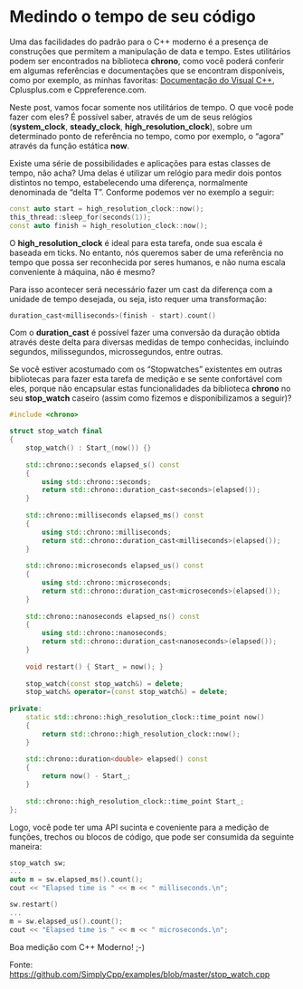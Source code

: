 # Medindo o tempo de seu código

Uma das facilidades do padrão para o C++ moderno é a presença de construções que permitem a manipulação de data e tempo. Estes utilitários podem ser encontrados na biblioteca **chrono**, como você poderá conferir em algumas referências e documentações que se encontram disponíveis, como por exemplo, as minhas favoritas: [Documentação do Visual C++](https://docs.microsoft.com/en-us/cpp/standard-library/chrono?redirectedfrom=MSDN&view=vs-2019), Cplusplus.com e Cppreference.com.

Neste post, vamos focar somente nos utilitários de tempo. O que você pode fazer com eles? É possível saber, através de um de seus relógios (**system_clock**, **steady_clock**, **high_resolution_clock**), sobre um determinado ponto de referência no tempo, como por exemplo, o “agora” através da função estática **now**.

Existe uma série de possibilidades e aplicações para estas classes de tempo, não acha? Uma delas é utilizar um relógio para medir dois pontos distintos no tempo, estabelecendo uma diferença, normalmente denominada de “delta T”. Conforme podemos ver no exemplo a seguir:
```cpp
const auto start = high_resolution_clock::now();
this_thread::sleep_for(seconds(1));
const auto finish = high_resolution_clock::now();
```
O **high_resolution_clock** é ideal para esta tarefa, onde sua escala é baseada em ticks. No entanto, nós queremos saber de uma referência no tempo que possa ser reconhecida por seres humanos, e não numa escala conveniente à máquina, não é mesmo?

Para isso acontecer será necessário fazer um cast da diferença com a unidade de tempo desejada, ou seja, isto requer uma transformação:
```cpp
duration_cast<milliseconds>(finish - start).count()
```

Com o **duration_cast** é possível fazer uma conversão da duração obtida através deste delta para diversas medidas de tempo conhecidas, incluindo segundos, milissegundos, microssegundos, entre outras.

Se você estiver acostumado com os “Stopwatches” existentes em outras bibliotecas para fazer esta tarefa de medição e se sente confortável com eles, porque não encapsular estas funcionalidades da biblioteca **chrono** no seu **stop_watch** caseiro (assim como fizemos e disponibilizamos a seguir)?
```cpp
#include <chrono>

struct stop_watch final
{
    stop_watch() : Start_(now()) {}
    
    std::chrono::seconds elapsed_s() const
    {
        using std::chrono::seconds;
        return std::chrono::duration_cast<seconds>(elapsed());
    }
    
    std::chrono::milliseconds elapsed_ms() const
    {
        using std::chrono::milliseconds;
        return std::chrono::duration_cast<milliseconds>(elapsed());
    }
    
    std::chrono::microseconds elapsed_us() const
    {
        using std::chrono::microseconds;
        return std::chrono::duration_cast<microseconds>(elapsed());
    }
    
    std::chrono::nanoseconds elapsed_ns() const
    {
        using std::chrono::nanoseconds;
        return std::chrono::duration_cast<nanoseconds>(elapsed());
    }
    
    void restart() { Start_ = now(); }
    
    stop_watch(const stop_watch&) = delete;
    stop_watch& operator=(const stop_watch&) = delete;
    
private:
    static std::chrono::high_resolution_clock::time_point now()
    {
        return std::chrono::high_resolution_clock::now();
    }
    
    std::chrono::duration<double> elapsed() const
    {
        return now() - Start_;
    }
    
    std::chrono::high_resolution_clock::time_point Start_;
};
```

Logo, você pode ter uma API sucinta e coveniente para a medição de funções, trechos ou blocos de código, que pode ser consumida da seguinte maneira:
```cpp
stop_watch sw;
...
auto m = sw.elapsed_ms().count();
cout << "Elapsed time is " << m << " milliseconds.\n";

sw.restart()
...
m = sw.elapsed_us().count();
cout << "Elapsed time is " << m << " microseconds.\n";
```

Boa medição com C++ Moderno! ;-)

Fonte: https://github.com/SimplyCpp/examples/blob/master/stop_watch.cpp